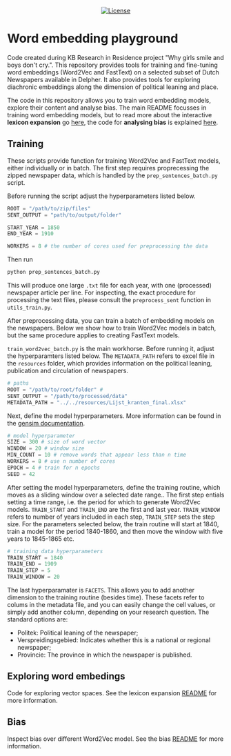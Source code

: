 <p align="center">
    <a href="https://github.com/Living-with-machines/DeezyMatch/blob/master/LICENSE">
        <img alt="License" src="https://img.shields.io/badge/License-MIT-yellow.svg">
    </a>
    <br/>
</p>



# Word embedding playground
Code created during KB Research in Residence project "Why girls smile and boys don't cry.". This repository provides tools for training and fine-tuning word embeddings (Word2Vec and FastText) on a selected subset of Dutch Newspapers available in Delpher. It also provides tools for exploring diachronic embeddings along the dimension of political leaning and place.

The code in this repository allows you to train word embedding models, explore their content and analyse bias. The main README focusses in training word embedding models, but to read more about the interactive **lexicon expansion** go [here](./code/LexiconExpansion/README.md), the code for **analysing bias** is explained [here](.code/Bias/README.md).



## Training

These scripts provide function for training Word2Vec and FastText models, either individually or in batch. The first step requires proprecessing the zipped newspaper data, which is handled by the `prep_sentences_batch.py` script.

Before running the script adjust the hyperparameters listed below.


```python
ROOT = "/path/to/zip/files"
SENT_OUTPUT = "path/to/output/folder"

START_YEAR = 1850
END_YEAR = 1910

WORKERS = 8 # the number of cores used for preprocessing the data
```

Then run

```bash
python prep_sentences_batch.py
```

This will produce one large `.txt` file for each year, with one (processed) newspaper article per line. For inspecting, the exact procedure for processing the text files, please consult the `preprocess_sent` function in `utils_train.py`.

After preprocessing data, you can train a batch of embedding models on the newspapers. Below we show how to train Word2Vec models in batch, but the same procedure applies to creating FastText models. 

`train_word2vec_batch.py` is the main workhorse. Before running it, adjust the hyperparamters listed below. The `METADATA_PATH` refers to excel file in the `resources` folder, which provides information on the political leaning, publication and circulation of newspapers.

```python
# paths
ROOT = "/path/to/root/folder" # 
SENT_OUTPUT = "/path/to/processed/data"
METADATA_PATH = "../../resources/Lijst_kranten_final.xlsx"
```

Next, define the model hyperparameters. More information can be found in the [gensim documentation](https://radimrehurek.com/gensim/models/word2vec.html).

```python
# model hyperparameter
SIZE = 300 # size of word vector
WINDOW = 20 # window size 
MIN_COUNT = 10 # remove words that appear less than n time
WORKERS = 8 # use n number of cores
EPOCH = 4 # train for n epochs
SEED = 42
```


After setting the model hyperparameters, define the training routine, which moves as a sliding window over a selected date range..
The first step entials setting a time range, i.e. the period for which to generate Word2Vec models. `TRAIN_START` and `TRAIN_END` are the first and last year. `TRAIN_WINDOW` refers to number of years included in each step, `TRAIN_STEP` sets the step size. For the parameters selected below, the train routine will start at 1840, train a model for the period 1840-1860, and then move the window with five years to 1845-1865 etc.

```python
# training data hyperparameters
TRAIN_START = 1840
TRAIN_END = 1909
TRAIN_STEP = 5
TRAIN_WINDOW = 20
```

The last hyperparamater is `FACETS`. This allows you to add another dimension to the training routine (besides time). These facets refer to colums in the metadata file, and you can easily change the cell values, or simply add another column, depending on your research question. The standard options are: 

- Politek: Political leaning of the newspaper;
- Verspreidingsgebied: Indicates whether this is a national or regional newspaper;
- Provincie: The province in which the newspaper is published.



## Exploring word embedings

Code for exploring vector spaces. See the lexicon expansion [README](https://github.com/kasparvonbeelen/WordEmbeddingPlayground/tree/master/code/LexiconExpansion/README.md) for more information.

## Bias 

Inspect bias over different Word2Vec model. See the bias [README](https://github.com/kasparvonbeelen/WordEmbeddingPlayground/tree/master/code/Bias/README.md) for more information.
